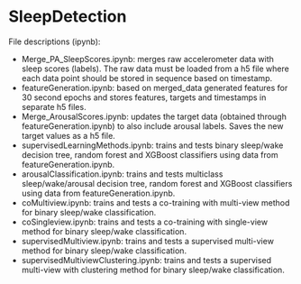 # SleepDetection


File descriptions (ipynb):

- Merge_PA_SleepScores.ipynb: merges raw accelerometer data with sleep scores (labels). The raw data must be loaded from a h5 file where each data point should be stored in sequence based on timestamp. 
- featureGeneration.ipynb: based on merged_data generated features for 30 second epochs and stores features, targets and timestamps in separate h5 files.
- Merge_ArousalScores.ipynb: updates the target data (obtained through featureGeneration.ipynb) to also include arousal labels. Saves the new target values as a h5 file.
- supervisedLearningMethods.ipynb: trains and tests binary sleep/wake decision tree, random forest and XGBoost classifiers using data from featureGeneration.ipynb.
- arousalClassification.ipynb: trains and tests multiclass sleep/wake/arousal decision tree, random forest and XGBoost classifiers using data from featureGeneration.ipynb.
- coMultiview.ipynb: trains and tests a co-training with multi-view method for binary sleep/wake classification.
- coSingleview.ipynb: trains and tests a co-training with single-view method for binary sleep/wake classification.
- supervisedMultiview.ipynb: trains and tests a supervised multi-view method for binary sleep/wake classification.
- supervisedMultiviewClustering.ipynb: trains and tests a supervised multi-view with clustering method for binary sleep/wake classification.
